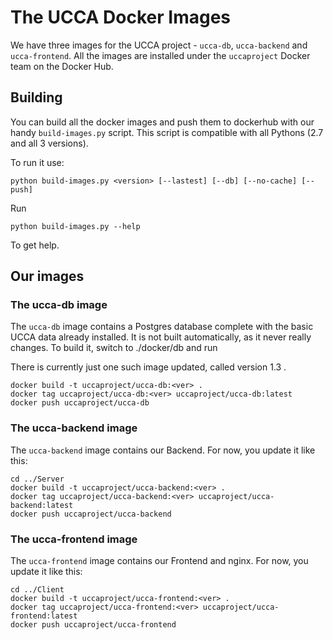 # The UCCA Docker Images

We have three images for the UCCA project - `ucca-db`, `ucca-backend` and `ucca-frontend`. All the images
are installed under the `uccaproject` Docker team on the Docker Hub.

## Building
You can build all the docker images and push them to dockerhub with our handy `build-images.py` script.
This script is compatible with all Pythons (2.7 and all 3 versions).

To run it use:

`python build-images.py <version> [--lastest] [--db] [--no-cache] [--push]`

Run 

`python build-images.py --help`

To get help.

## Our images
### The ucca-db image
The `ucca-db` image contains a Postgres database complete with the basic UCCA data already installed.
It is not built automatically, as it never really changes. To build it, switch to ./docker/db and run

There is currently just one such image updated, called version 1.3 .

```
docker build -t uccaproject/ucca-db:<ver> .
docker tag uccaproject/ucca-db:<ver> uccaproject/ucca-db:latest
docker push uccaproject/ucca-db
```

### The ucca-backend image
The `ucca-backend` image contains our Backend.
For now, you update it like this:

```
cd ../Server
docker build -t uccaproject/ucca-backend:<ver> .
docker tag uccaproject/ucca-backend:<ver> uccaproject/ucca-backend:latest
docker push uccaproject/ucca-backend
```

### The ucca-frontend image
The `ucca-frontend` image contains our Frontend and nginx.
For now, you update it like this:

```
cd ../Client
docker build -t uccaproject/ucca-frontend:<ver> .
docker tag uccaproject/ucca-frontend:<ver> uccaproject/ucca-frontend:latest
docker push uccaproject/ucca-frontend
```
